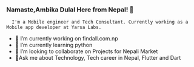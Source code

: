 ### Namaste,Ambika Dulal Here from Nepal!  👋
      I'm a Mobile engineer and Tech Consultant. Currently working as a Mobile app developer at Yarsa Labs.


- 🔭 I’m currently working on findall.com.np
- 🌱 I’m currently learning python 
- 👯  I’m looking to collaborate on Projects for Nepali Market
- 💬Ask me about Technology, Tech career in Nepal, Flutter and Dart

<!--
**Ambikadulal/Ambikadulal** is a ✨ _special_ ✨ repository because its `README.md` (this file) appears on your GitHub profile.


Here are some ideas to get you started:

- 📫 How to reach me: ...
- 😄 Pronouns: ...
- ⚡ Fun fact: ...
-->

